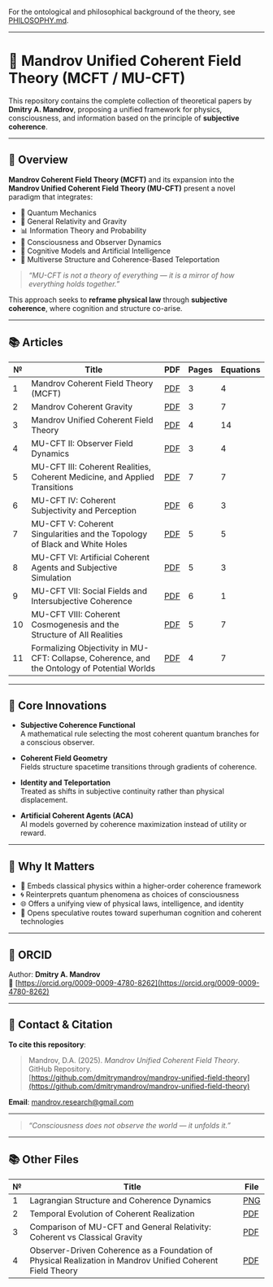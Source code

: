 For the ontological and philosophical background of the theory, see [PHILOSOPHY.md](https://github.com/dmitrymandrov/mandrov-unified-field-theory/blob/main/PHILOSOPHY.md).

---

# 🧠 Mandrov Unified Coherent Field Theory (MCFT / MU-CFT)

This repository contains the complete collection of theoretical papers by **Dmitry A. Mandrov**, proposing a unified framework for physics, consciousness, and information based on the principle of **subjective coherence**.

---

## 🌌 Overview

**Mandrov Coherent Field Theory (MCFT)** and its expansion into the **Mandrov Unified Coherent Field Theory (MU-CFT)** present a novel paradigm that integrates:

- 🧬 Quantum Mechanics  
- 🌌 General Relativity and Gravity  
- 📊 Information Theory and Probability  
- 🧠 Consciousness and Observer Dynamics  
- 🧪 Cognitive Models and Artificial Intelligence  
- 🔀 Multiverse Structure and Coherence-Based Teleportation  

> _“MU-CFT is not a theory of everything — it is a mirror of how everything holds together.”_

This approach seeks to **reframe physical law** through **subjective coherence**, where cognition and structure co-arise.

---

## 📚 Articles

| № | Title | PDF | Pages | Equations |
|--|-------|------|--------|-----------|
| 1 | Mandrov Coherent Field Theory (MCFT) | [PDF](https://github.com/dmitrymandrov/mandrov-unified-field-theory/raw/main/Mandrov%20Coherent%20Field%20Theory%20(MCFT).pdf) | 3 | 4 |
| 2 | Mandrov Coherent Gravity | [PDF](https://github.com/dmitrymandrov/mandrov-unified-field-theory/raw/main/Mandrov%20Coherent%20Gravity.pdf) | 3 | 7 |
| 3 | Mandrov Unified Coherent Field Theory | [PDF](https://github.com/dmitrymandrov/mandrov-unified-field-theory/raw/main/Mandrov%20Unified%20Coherent%20Field%20Theory.pdf) | 4 | 14 |
| 4 | MU-CFT II: Observer Field Dynamics | [PDF](https://github.com/dmitrymandrov/mandrov-unified-field-theory/raw/main/MU-CFT%20II.pdf) | 3 | 4 |
| 5 | MU-CFT III: Coherent Realities, Coherent Medicine, and Applied Transitions | [PDF](https://github.com/dmitrymandrov/mandrov-unified-field-theory/raw/main/MU-CFT%20III.pdf) | 7 | 7 |
| 6 | MU-CFT IV: Coherent Subjectivity and Perception | [PDF](https://github.com/dmitrymandrov/mandrov-unified-field-theory/raw/main/MU-CFT%20IV.pdf) | 6 | 3 |
| 7 | MU-CFT V: Coherent Singularities and the Topology of Black and White Holes | [PDF](https://github.com/dmitrymandrov/mandrov-unified-field-theory/raw/main/MU-CFT%20V.pdf) | 5 | 5 |
| 8 | MU-CFT VI: Artificial Coherent Agents and Subjective Simulation | [PDF](https://github.com/dmitrymandrov/mandrov-unified-field-theory/raw/main/MU-CFT%20VI.pdf) | 5 | 3 |
| 9 | MU-CFT VII: Social Fields and Intersubjective Coherence | [PDF](https://github.com/dmitrymandrov/mandrov-unified-field-theory/raw/main/MU-CFT%20VII.pdf) | 6 | 1 |
| 10 | MU-CFT VIII: Coherent Cosmogenesis and the Structure of All Realities | [PDF](https://github.com/dmitrymandrov/mandrov-unified-field-theory/raw/main/MU-CFT%20VIII.pdf) | 5 | 7 |
| 11 | Formalizing Objectivity in MU-CFT: Collapse, Coherence, and the Ontology of Potential Worlds | [PDF](https://github.com/dmitrymandrov/mandrov-unified-field-theory/raw/main/Formalizing%20Objectivity.pdf) | 4 | 7 |

---

## 🔬 Core Innovations

- **Subjective Coherence Functional**  
  A mathematical rule selecting the most coherent quantum branches for a conscious observer.

- **Coherent Field Geometry**  
  Fields structure spacetime transitions through gradients of coherence.

- **Identity and Teleportation**  
  Treated as shifts in subjective continuity rather than physical displacement.

- **Artificial Coherent Agents (ACA)**  
  AI models governed by coherence maximization instead of utility or reward.

---

## 🧭 Why It Matters

- 🧩 Embeds classical physics within a higher-order coherence framework  
- 🌀 Reinterprets quantum phenomena as choices of consciousness  
- 🌐 Offers a unifying view of physical laws, intelligence, and identity  
- 🧠 Opens speculative routes toward superhuman cognition and coherent technologies

---

## 📎 ORCID

Author: **Dmitry A. Mandrov**  
🔗 [https://orcid.org/0009-0009-4780-8262](https://orcid.org/0009-0009-4780-8262)

---

## 📩 Contact & Citation

**To cite this repository**:

> Mandrov, D.A. (2025). _Mandrov Unified Coherent Field Theory_. GitHub Repository.  
> [https://github.com/dmitrymandrov/mandrov-unified-field-theory](https://github.com/dmitrymandrov/mandrov-unified-field-theory)

**Email**: mandrov.research@gmail.com

---

> _“Consciousness does not observe the world — it unfolds it.”_

---

## 📚 Other Files

| № | Title | File |
|--|-------|------|
| 1 | Lagrangian Structure and Coherence Dynamics | [PNG](https://github.com/dmitrymandrov/mandrov-unified-field-theory/raw/main/Lagrangian%20Structure%20and%20Coherence%20Dynamics.png) |
| 2 | Temporal Evolution of Coherent Realization | [PDF](https://github.com/dmitrymandrov/mandrov-unified-field-theory/raw/main/Temporal%20Evolution%20of%20Coherent%20Realization.pdf) |
| 3 | Comparison of MU-CFT and General Relativity: Coherent vs Classical Gravity | [PDF](https://github.com/dmitrymandrov/mandrov-unified-field-theory/raw/main/Comparison%20of%20MU-CFT%20and%20General%20Relativity.pdf) |
| 4 | Observer-Driven Coherence as a Foundation of Physical Realization in Mandrov Unified Coherent Field Theory | [PDF](https://github.com/dmitrymandrov/mandrov-unified-field-theory/raw/main/Observer-Driven%20Coherence%20as%20a%20Foundation%20of%20Physical%20Realization.pdf) |

